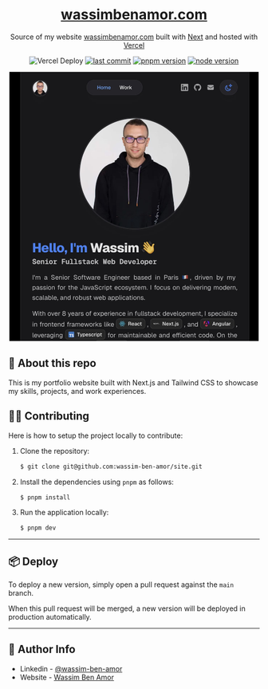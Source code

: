 <h1 align="center">
  <a href="https://wassimbenamor.com">wassimbenamor.com</a>
</h1>
<p align="center">
  Source of my website <a href="https://wassimbenamor.com" target="_blank">wassimbenamor.com</a> built with <a href="https://nextjs.org/" target="_blank">Next</a> and hosted with <a href="https://vercel.com/" target="_blank">Vercel</a>
</p>

<div align="center">

![Vercel Deploy](https://deploy-badge.vercel.app/vercel/wassimbenamor)
[![last commit](https://badgen.net/github/last-commit/wassim-ben-amor/site?icon=https://simpleicons.now.sh/git/fff)](https://github.com/wassim-ben-amor/site)
[![pnpm version](https://img.shields.io/badge/v10.0.0-F69220.svg?logo=pnpm&logoColor=white&label=pnpm)](https://pnpm.io/)
[![node version](https://img.shields.io/badge/%3E=20.0.0-3C873A.svg?logo=node.js&logoColor=white&label=node)](https://nodejs.org/en/)

</div>

<div align="center">
<a href="https://wassimbenamor.com/" target="_blank"><img alt="home page" src="public/portfolio-project.jpg" width="500px" /></a>
</div>

## 👋 About this repo

This is my portfolio website built with Next.js and Tailwind CSS to showcase my skills, projects, and work experiences.

## 👨‍💻 Contributing

Here is how to setup the project locally to contribute:

1. Clone the repository:
   ```bash
   $ git clone git@github.com:wassim-ben-amor/site.git
   ```
2. Install the dependencies using `pnpm` as follows:
   ```bash
   $ pnpm install
   ```
4. Run the application locally:
   ```bash
   $ pnpm dev
   ```

---

## 📦 Deploy

To deploy a new version, simply open a pull request against the `main` branch.

When this pull request will be merged, a new version will be deployed in production automatically.

---

## 📣 Author Info

- Linkedin - [@wassim-ben-amor](https://www.linkedin.com/in/wassim-ben-amor/)
- Website - [Wassim Ben Amor](https://wassimbenamor.com/)
